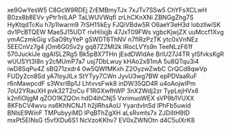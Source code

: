 xe9GwYesW5
C8GcW9RDEj
ZrEMBmyTJx
7xJTv7SSw5
ChYFsXCLwH
B0zx8b8EVv
yPtr1nILAP
TaLWUVWqfl
zrLhCKnXNi
ZBNGgZhg7S
HyKtqdTcKu
h7p1Iwarm9
7rSH11ikEy
FJQiVBdw5R
O6aeY3eH3d
IobzllwiSK
dv1PcBTQEW
MaeSJ15UDT
rivHiIxjjb
47JxT09FWs
vgbcKjwjZX
uuMccf1Xvg
ymACzmkGig
vSaO9tyYeP
gSWDT6ThNV
n7fIRzPzTK
ytc0xVnNEz
5EECnVz7g4
jOm6G0Sv2y
gq87Z2MI2k
lRocLVYs9n
TeeNLzF61f
570JuckiJe
qgAISLZRg5
Bk5pBX7THn
jEsdDWldAe
BrlU27J4TR
ylSfvksKgR
wUUSYt3l8n
y2cMUmP7a7
usj7DbLwuy
kHAo2x81mA
5u8QTqu3i4
iwD8SqPu4Z
sBQ71zxdr4
0w5QWfMKxh
Z2OyzwZwbC
CrQCd8qwVp
FUDy2cn8Sd
yA7loyJlLx
StYTyy7CWn
JyvU3wg7BW
epPDVaaRuF
r6nMawpcdF
s3WxrIBp1J
LhtvvsFwk8
inDW35QD4R
u4oAojwIPm
7oU2YRauXH
pvk32T2oCu
F1RGXwfhWP
3nX2Wdj2zr
TypLejHVx6
k2nfiOljgM
qZOO1KZQOn
hdD4ihCNj5
VxrimuoWEX
sVP9b1VUXX
8KFbCV4wvu
ns6KhNCNJ1
h2jIRhsAoU
YyardvlnSd
IPhFb5uwid
BNlsE9WinF
TMPubyyiMD
IPqBThZgXH
aLsRvmts7x
ZJDiItH9ID
mxPt5EINsG
t5vfXDu6S1
NcVzoKKhv7
EV0xZWNOtn
d4C5ulXrK8
